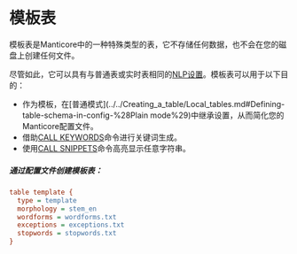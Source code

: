 # 模板表

<!-- example template -->

模板表是Manticore中的一种特殊类型的表，它不存储任何数据，也不会在您的磁盘上创建任何文件。

尽管如此，它可以具有与普通表或实时表相同的[NLP设置](../../Creating_a_table/Local_tables/Plain_and_real-time_table_settings.md#inplace_reloc_factor)。模板表可以用于以下目的：

- 作为模板，在[普通模式](../../Creating_a_table/Local_tables.md#Defining-table-schema-in-config-%28Plain mode%29)中继承设置，从而简化您的Manticore配置文件。
- 借助[CALL KEYWORDS](../../Searching/Autocomplete.md#CALL-KEYWORDS)命令进行关键词生成。
- 使用[CALL SNIPPETS](../../Searching/Highlighting.md#CALL-SNIPPETS)命令高亮显示任意字符串。


<!-- intro -->
##### 通过配置文件创建模板表：

<!-- request CONFIG -->

```ini
table template {
  type = template
  morphology = stem_en
  wordforms = wordforms.txt
  exceptions = exceptions.txt
  stopwords = stopwords.txt
}
```
<!-- end -->
<!-- proofread -->